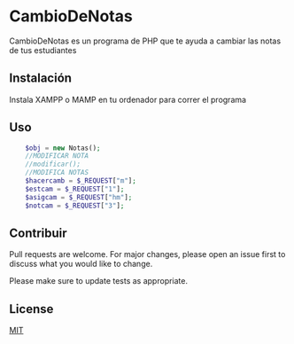 # CambioDeNotas

CambioDeNotas es un programa de PHP que te ayuda a cambiar las notas de tus estudiantes

## Instalación

Instala XAMPP o MAMP en tu ordenador para correr el programa


## Uso

```php
    $obj = new Notas();
    //MODIFICAR NOTA
    //modificar();
    //MODIFICA NOTAS   
    $hacercamb = $_REQUEST["m"];
    $estcam = $_REQUEST["1"];
    $asigcam = $_REQUEST["hm"];
    $notcam = $_REQUEST["3"];

```

## Contribuir
Pull requests are welcome. For major changes, please open an issue first to discuss what you would like to change.

Please make sure to update tests as appropriate.

## License
[MIT](https://choosealicense.com/licenses/mit/)
